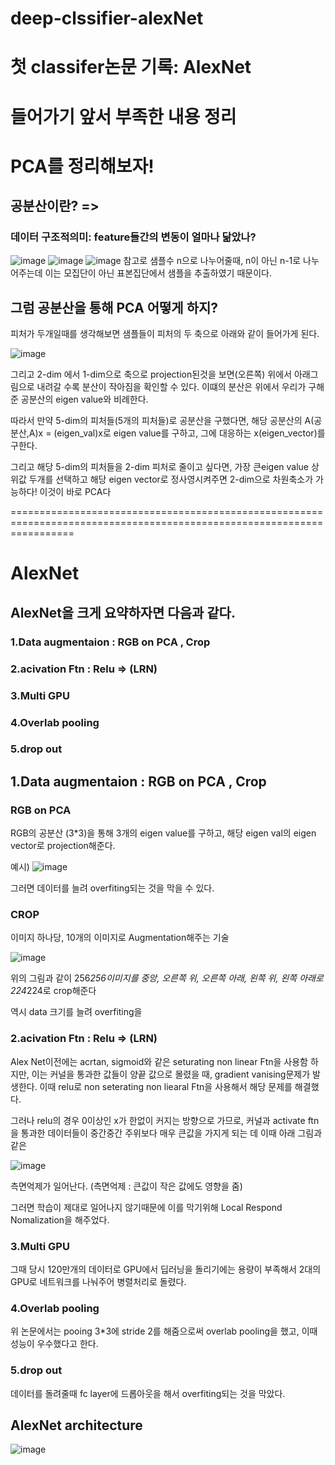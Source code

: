 # deep-clssifier-alexNet

# 첫 classifer논문 기록: AlexNet

# 들어가기 앞서 부족한 내용 정리

# PCA를 정리해보자!
## 공분산이란? => 
### 데이터 구조적의미: feature들간의 변동이 얼마나 닮았나?
![image](https://user-images.githubusercontent.com/61177857/124377817-fff98c80-dce8-11eb-9e06-6bd883804332.png)
![image](https://user-images.githubusercontent.com/61177857/124377859-418a3780-dce9-11eb-87ff-3d7281de6036.png)
![image](https://user-images.githubusercontent.com/61177857/124377981-f58bc280-dce9-11eb-8316-0349bd2b570d.png)
참고로 샘플수 n으로 나누어줄때, n이 아닌 n-1로 나누어주는데
이는 모집단이 아닌 표본집단에서 샘플을 추출하였기 때문이다.

## 그럼 공분산을 통해 PCA 어떻게 하지?

피처가 두개일때를 생각해보면
샘플들이 피처의 두 축으로 아래와 같이 들어가게 된다.

![image](https://user-images.githubusercontent.com/61177857/124379369-874afe00-dcf1-11eb-93ef-68f4a23446ef.png)

그리고 2-dim 에서 1-dim으로 축으로 projection된것을 보면(오른쪽)
위에서 아래그림으로 내려갈 수록 분산이 작아짐을 확인할 수 있다.
이떄의 분산은 위에서 우리가 구해준 공분산의 eigen value와 비례한다.

따라서 만약 5-dim의 피처들(5개의 피처들)로 공분산을 구했다면,
해당 공분산의
A(공분산,A)x = (eigen_val)x로 eigen value를 구하고, 그에 대응하는 x(eigen_vector)를 구한다.

그리고 해당 5-dim의 피처들을 2-dim 피처로 줄이고 싶다면,
가장 큰eigen value 상위값 두개를 선택하고 해당 eigen vector로 정사영시켜주면
2-dim으로 차원축소가 가능하다!
이것이 바로 PCA다 

=======================================================================================================================

# AlexNet

## AlexNet을 크게 요약하자면 다음과 같다.
### 1.Data augmentaion : RGB on PCA , Crop
### 2.acivation Ftn : Relu => (LRN)
### 3.Multi GPU
### 4.Overlab pooling
### 5.drop out

## 1.Data augmentaion : RGB on PCA , Crop
### RGB on PCA
RGB의 공분산 (3*3)을 통해 3개의 eigen value를 구하고,
해당 eigen val의 eigen vector로 projection해준다.

예시)
![image](https://user-images.githubusercontent.com/61177857/124379980-4359f800-dcf5-11eb-9e39-29329c4bf6c1.png)

그러면 데이터를 늘려 overfiting되는 것을 막을 수 있다.

### CROP
이미지 하나당, 10개의 이미지로 Augmentation해주는 기술

![image](https://user-images.githubusercontent.com/61177857/124380086-d09d4c80-dcf5-11eb-8e55-502bd1917b5a.png)

위의 그림과 같이 256*256이미지를 
중앙, 오른쪽 위, 오른쪽 아래, 왼쪽 위, 왼쪽 아래로 224*224로 crop해준다

역시 data 크기를 늘려 overfiting을 

### 2.acivation Ftn : Relu => (LRN)
Alex Net이전에는 acrtan, sigmoid와 같은 seturating non linear Ftn을 사용함
하지만, 이는 커널을 통과한 값들이 양끝 값으로 몰렸을 때, gradient vanising문제가 발생한다.
이때 relu로 non seterating non liearal Ftn을 사용해서 해당 문제를 해결했다.

그러나 relu의 경우 0이상인 x가 한없이 커지는 방향으로 가므로,
커널과 activate ftn을 통과한 데이터들이 중간중간 주위보다 매우 큰값을 가지게 되는 데
이때 아래 그림과 같은

![image](https://user-images.githubusercontent.com/61177857/124380433-874dfc80-dcf7-11eb-9873-335cb6d4cad8.png)

측면억제가 일어난다. (측면억제 : 큰값이 작은 값에도 영향을 줌)

그러면 학습이 제대로 일어나지 않기때문에 이를 막기위해 
Local Respond Nomalization을 해주었다.


### 3.Multi GPU

그때 당시 120만개의 데이터로 GPU에서 딥러닝을 돌리기에는
용량이 부족해서 2대의 GPU로 네트워크를 나눠주어 병렬처리로 돌렸다.

### 4.Overlab pooling

위 논문에서는 pooing 3*3에 stride 2를 해줌으로써
overlab pooling을 했고, 이때 성능이 우수했다고 한다.

### 5.drop out

데이터를 돌려줄때 fc layer에 드롭아웃을 해서 overfiting되는 것을 막았다.


## AlexNet architecture

![image](https://user-images.githubusercontent.com/61177857/124380624-9da88800-dcf8-11eb-8c58-c5c6dbc9b14e.png)






